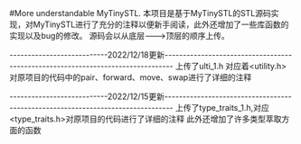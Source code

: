 #More understandable MyTinySTL.
本项目是基于MyTinySTL的STL源码实现，对MyTinySTL进行了充分的注释以便新手阅读，此外还增加了一些库函数的实现以及bug的修改。
源码会以从底层--->顶层的顺序上传。

---------------------------2022/12/18更新--------------------------------------------------------------------------------
上传了ulti_1.h 对应着<utility.h> 对原项目的代码中的pair、forward、move、swap进行了详细的注释 

---------------------------2022/12/15更新--------------------------------------------------------------------------------
上传了type_traits_1.h,对应<type_traits.h>对原项目的代码进行了详细的注释 此外还增加了许多类型萃取方面的函数 
